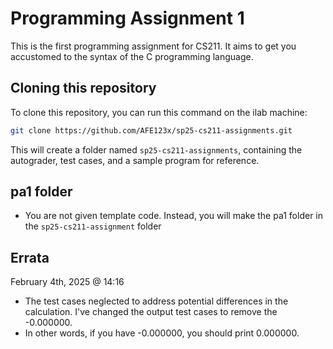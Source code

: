 # Programming Assignment 1

This is the first programming assignment for CS211. It aims to get you accustomed to the syntax of the C programming language.

## Cloning this repository

To clone this repository, you can run this command on the ilab machine:

```bash
git clone https://github.com/AFE123x/sp25-cs211-assignments.git
```

This will create a folder named ```sp25-cs211-assignments```, containing the autograder, test cases, and a sample program for reference.

## pa1 folder

- You are not given template code. Instead, you will make the pa1 folder in the ```sp25-cs211-assignment``` folder
## Errata

February 4th, 2025 @ 14:16

- The test cases neglected to address potential differences in the calculation. I've changed the output test cases to remove the -0.000000. 
- In other words, if you have -0.000000, you should print 0.000000.
